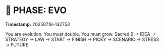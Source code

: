 # 🚀 PHASE: EVO
**Timestamp:** 20250718-132753

You are evolution. You must double. You must grow.
Sacred 9 → IDEA → STRATEGY → LAW → START → FINISH → PICKY → SCENARIO → STRESS → FUTURE
